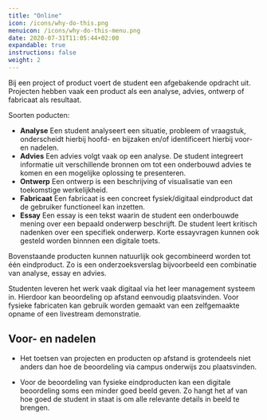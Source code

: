 ```yaml
---
title: "Online"
icon: /icons/why-do-this.png
menuicon: /icons/why-do-this-menu.png
date: 2020-07-31T11:05:44+02:00
expandable: true
instructions: false
weight: 2
---
```


Bij een project of product voert de student een afgebakende opdracht uit. Projecten hebben vaak een product als een analyse, advies, ontwerp of fabricaat als resultaat. 

Soorten poducten:

*	**Analyse** Een student analyseert een situatie, probleem of vraagstuk, onderscheidt hierbij hoofd- en bijzaken en/of identificeert hierbij voor- en nadelen. 
*	**Advies** Een advies volgt vaak op een analyse. De student integreert informatie uit verschillende bronnen om tot een onderbouwd advies te komen en een mogelijke oplossing te presenteren. 
*	**Ontwerp** Een ontwerp is een beschrijving of visualisatie van een toekomstige werkelijkheid. 
*	**Fabricaat** Een fabricaat is een concreet fysiek/digitaal eindproduct dat de gebruiker functioneel kan inzetten. 
*	**Essay** Een essay is een tekst waarin de student een onderbouwde mening over een bepaald onderwerp beschrijft. De student leert kritisch nadenken over een specifiek onderwerp. Korte essayvragen kunnen ook gesteld worden binnnen een digitale toets.

Bovenstaande producten kunnen natuurlijk ook gecombineerd worden tot één eindproduct. Zo is een onderzoeksverslag bijvoorbeeld een combinatie van analyse, essay en advies.

Studenten leveren het werk vaak digitaal via het leer management systeem in. Hierdoor kan beoordeling op afstand eenvoudig plaatsvinden. Voor fysieke fabricaten kan gebruik worden gemaakt van een zelfgemaakte opname of een livestream demonstratie.

## Voor- en nadelen

+ Het toetsen van projecten en producten op afstand is grotendeels niet anders dan hoe de beoordeling via campus onderwijs zou plaatsvinden.
- Voor de beoordeling van fysieke eindproducten kan een digitale beoordeling soms een minder goed beeld geven. Zo hangt het af van hoe goed de student in staat is om alle relevante details in beeld te brengen.
